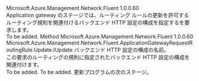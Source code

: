 <Type Name="IWithBackendHttpConfiguration" FullName="Microsoft.Azure.Management.Network.Fluent.ApplicationGatewayRequestRoutingRule.Update.IWithBackendHttpConfiguration">
  <TypeSignature Language="C#" Value="public interface IWithBackendHttpConfiguration" />
  <TypeSignature Language="ILAsm" Value=".class public interface auto ansi abstract IWithBackendHttpConfiguration" />
  <TypeSignature Language="DocId" Value="T:Microsoft.Azure.Management.Network.Fluent.ApplicationGatewayRequestRoutingRule.Update.IWithBackendHttpConfiguration" />
  <TypeSignature Language="VB.NET" Value="Public Interface IWithBackendHttpConfiguration" />
  <TypeSignature Language="F#" Value="type IWithBackendHttpConfiguration = interface" />
  <AssemblyInfo>
    <AssemblyName>Microsoft.Azure.Management.Network.Fluent</AssemblyName>
    <AssemblyVersion>1.0.0.60</AssemblyVersion>
  </AssemblyInfo>
  <Interfaces />
  <Docs>
    <summary>
            Application gateway のステージでは、ルーティング ルールの更新を許可するルーティング規則を関連付けるバックエンド HTTP 設定の構成を指定するを要求します。
            </summary>
    <remarks>To be added.</remarks>
  </Docs>
  <Members>
    <Member MemberName="ToBackendHttpConfiguration">
      <MemberSignature Language="C#" Value="public Microsoft.Azure.Management.Network.Fluent.ApplicationGatewayRequestRoutingRule.Update.IUpdate ToBackendHttpConfiguration (string name);" />
      <MemberSignature Language="ILAsm" Value=".method public hidebysig newslot virtual instance class Microsoft.Azure.Management.Network.Fluent.ApplicationGatewayRequestRoutingRule.Update.IUpdate ToBackendHttpConfiguration(string name) cil managed" />
      <MemberSignature Language="DocId" Value="M:Microsoft.Azure.Management.Network.Fluent.ApplicationGatewayRequestRoutingRule.Update.IWithBackendHttpConfiguration.ToBackendHttpConfiguration(System.String)" />
      <MemberSignature Language="VB.NET" Value="Public Function ToBackendHttpConfiguration (name As String) As IUpdate" />
      <MemberSignature Language="F#" Value="abstract member ToBackendHttpConfiguration : string -&gt; Microsoft.Azure.Management.Network.Fluent.ApplicationGatewayRequestRoutingRule.Update.IUpdate" Usage="iWithBackendHttpConfiguration.ToBackendHttpConfiguration name" />
      <MemberType>Method</MemberType>
      <AssemblyInfo>
        <AssemblyName>Microsoft.Azure.Management.Network.Fluent</AssemblyName>
        <AssemblyVersion>1.0.0.60</AssemblyVersion>
      </AssemblyInfo>
      <ReturnValue>
        <ReturnType>Microsoft.Azure.Management.Network.Fluent.ApplicationGatewayRequestRoutingRule.Update.IUpdate</ReturnType>
      </ReturnValue>
      <Parameters>
        <Parameter Name="name" Type="System.String" />
      </Parameters>
      <Docs>
        <param name="name">バックエンド HTTP 設定の構成の名前。</param>
        <summary>
            この要求のルーティングの規則に指定されたバックエンド HTTP 設定の構成を関連付けます。
            </summary>
        <returns>To be added.</returns>
        <remarks>To be added.</remarks>
        <return>更新プログラムの次のステージ。</return>
      </Docs>
    </Member>
  </Members>
</Type>